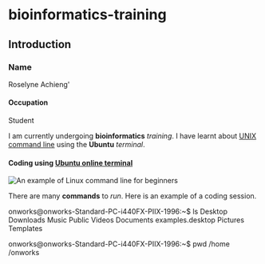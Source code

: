 # bioinformatics-training
## Introduction
### Name
Roselyne Achieng'
#### Occupation
Student

I am currently undergoing **bioinformatics** *training*.
I have learnt about [UNIX command line](https://en.wikipedia.org/wiki/Unix_shell#:~:text=A%20Unix%20shell%20is%20a,the%20system%20using%20shell%20scripts.) using the **Ubuntu** *terminal*.

#### Coding using [Ubuntu online terminal](https://www.onworks.net/onworkssession.php)
![*An example of Linux command line for beginners*](https://ubuntucommunity.s3.dualstack.us-east-2.amazonaws.com/original/2X/7/78c42837d43e6483cfff3c1b20d6d27ae89e198d.png)

There are many **commands** to *run*. Here is an example of a coding session.

onworks@onworks-Standard-PC-i440FX-PIIX-1996:~$ ls
Desktop    Downloads         Music      Public    Videos
Documents  examples.desktop  Pictures  Templates

onworks@onworks-Standard-PC-i440FX-PIIX-1996:~$ pwd
/home /onworks
